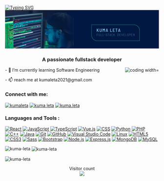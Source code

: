 
[![Typing SVG](https://readme-typing-svg.demolab.com?font=Fira+Code&pause=1000&width=435&lines=👋+HI,+I'm+kuma+Leta)](https://git.io/typing-svg)
<img src="https://raw.githubusercontent.com/Kuma-Leta/Kuma-Leta/main/banner.png">
<h3 align="center">A passionate fullstack developer </h3>
<img align="right" alt="coding width="400" src="https://media3.giphy.com/media/v1.Y2lkPTc5MGI3NjExbTd1bXBrOWRobGQ3bWlsc3ZnYm10OTJqeXlqZWt3YW9sZnZxYXdkNCZlcD12MV9pbnRlcm5hbF9naWZfYnlfaWQmY3Q9Zw/qgQUggAC3Pfv687qPC/giphy.webp">
<p align="left"> - 🌱 I’m currently learning Software Engineering<p>
 - 📫 reach me at kumaleta2021@gmail.com

<h3 align="left">Connect with me:</h3>
<p align="left">
<a href="https://linkedin.com/in/kumaleta" target="blank"><img align="center" src="https://raw.githubusercontent.com/rahuldkjain/github-profile-readme-generator/master/src/images/icons/Social/linked-in-alt.svg" alt="kumaleta" height="30" width="40" /></a>
<a href="https://fb.com/kuma leta" target="blank"><img align="center" src="https://raw.githubusercontent.com/rahuldkjain/github-profile-readme-generator/master/src/images/icons/Social/facebook.svg" alt="kuma leta" height="30" width="40" /></a>
<a href="https://instagram.com/kuma.leta" target="blank"><img align="center" src="https://raw.githubusercontent.com/rahuldkjain/github-profile-readme-generator/master/src/images/icons/Social/instagram.svg" alt="kuma.leta" height="30" width="40" /></a>
  <h3>Languages and Tools :</h3>
<p dir="auto">

  
[![React](https://img.shields.io/badge/react-%2320232a.svg?style=flat-square&logo=react&logoColor=%2361DAFB)](https://reactjs.org/)
[![JavaScript](https://img.shields.io/badge/javascript-%23323330.svg?style=flat-square&logo=javascript&logoColor=%23F7DF1E)](https://developer.mozilla.org/en-US/docs/Web/JavaScript)
[![TypeScript](https://img.shields.io/badge/typescript-%23007ACC.svg?style=flat-square&logo=typescript&logoColor=white)](https://www.typescriptlang.org/)
[![Vue.js](https://img.shields.io/badge/vue.js-%2335495e.svg?style=flat-square&logo=vue.js&logoColor=%234FC08D)](https://vuejs.org/)
[![CSS](https://img.shields.io/badge/css-%231572B6.svg?style=flat-square&logo=css3&logoColor=white)](https://developer.mozilla.org/en-US/docs/Web/CSS)
[![Python](https://img.shields.io/badge/python-%2314354C.svg?style=flat-square&logo=python&logoColor=white)](https://www.python.org/)
[![PHP](https://img.shields.io/badge/php-%23777BB4.svg?style=flat-square&logo=php&logoColor=white)](https://www.php.net/)
[![C++](https://img.shields.io/badge/c++-%2300599C.svg?style=flat-square&logo=c%2B%2B&logoColor=white)](https://en.cppreference.com/)
[![Java](https://img.shields.io/badge/java-%23ED8B00.svg?style=flat-square&logo=java&logoColor=white)](https://www.java.com/)
[![Git](https://img.shields.io/badge/git-%23F05032.svg?style=flat-square&logo=git&logoColor=white)](https://git-scm.com/)
[![GitHub](https://img.shields.io/badge/github-%23121011.svg?style=flat-square&logo=github&logoColor=white)](https://github.com/)
[![Visual Studio Code](https://img.shields.io/badge/VS%20Code-%23007ACC.svg?style=flat-square&logo=visual-studio-code&logoColor=white)](https://code.visualstudio.com/)
[![Linux](https://img.shields.io/badge/Linux-%23FCC624.svg?style=flat-square&logo=linux&logoColor=black)](https://www.linux.org/)
[![HTML5](https://img.shields.io/badge/HTML5-%23E34F26.svg?style=flat-square&logo=html5&logoColor=white)](https://developer.mozilla.org/en-US/docs/Web/HTML)
[![CSS3](https://img.shields.io/badge/CSS3-%231572B6.svg?style=flat-square&logo=css3&logoColor=white)](https://developer.mozilla.org/en-US/docs/Web/CSS)
[![Sass](https://img.shields.io/badge/Sass-%23CC6699.svg?style=flat-square&logo=sass&logoColor=white)](https://sass-lang.com/)
[![Bootstrap](https://img.shields.io/badge/Bootstrap-%23563D7C.svg?style=flat-square&logo=bootstrap&logoColor=white)](https://getbootstrap.com/)
[![Node.js](https://img.shields.io/badge/Node.js-%23339933.svg?style=flat-square&logo=node.js&logoColor=white)](https://nodejs.org/)
[![Express.js](https://img.shields.io/badge/Express.js-%23000000.svg?style=flat-square&logo=express&logoColor=white)](https://expressjs.com/)
[![MongoDB](https://img.shields.io/badge/MongoDB-%2347A248.svg?style=flat-square&logo=mongodb&logoColor=white)](https://www.mongodb.com/)
[![MySQL](https://img.shields.io/badge/MySQL-%234479A1.svg?style=flat-square&logo=mysql&logoColor=white)](https://www.mysql.com/)


</p>



<p><img align="left" src="https://github-readme-stats.vercel.app/api/top-langs?username=Kuma-Leta&show_icons=true&locale=en&layout=compact" alt="kuma-leta" /></p>

<p>&nbsp;<img align="center" src="https://github-readme-stats.vercel.app/api?username=Kuma-Leta&show_icons=true&locale=en" alt="kuma-leta" /></p>

<p><img align="center" src="https://github-readme-streak-stats.herokuapp.com/?user=Kuma-Leta&" alt="kuma-leta" /></p>
<p align="center"> 
  Visitor count<br>
  <img src="https://profile-counter.glitch.me/Kuma-Leta/count.svg" />
</p>

